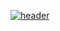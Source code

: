 [![header](https://capsule-render.vercel.app/api?type=${waving}&color=auto&height=${200}&section=header&text=${PortFolio}&fontSize=${50}&animation=${twinkling})
](https://capsule-render.vercel.app/api?type=waving&color=auto&height=200&section=header&text=PortFolio&fontSize=50&animation=twinkling
)
